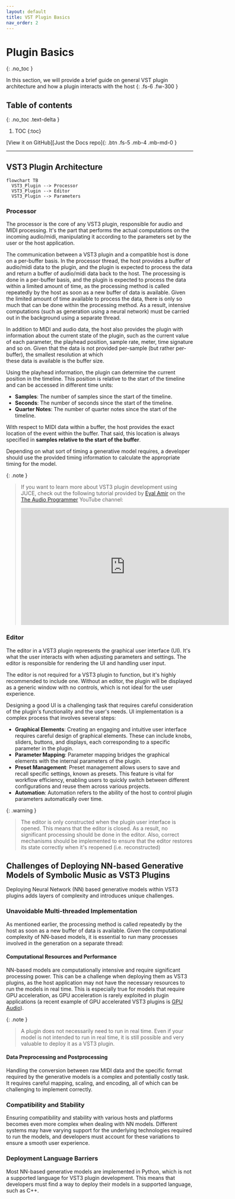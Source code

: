 ```yaml
---
layout: default
title: VST Plugin Basics
nav_order: 2
---
```


# Plugin Basics
{: .no_toc }

In this section, we will provide a brief guide on general VST plugin architecture and how a plugin interacts with the host
{: .fs-6 .fw-300 }

## Table of contents
{: .no_toc .text-delta }

1. TOC
{:toc}

[View it on GitHub][Just the Docs repo]{: .btn .fs-5 .mb-4 .mb-md-0 }

---

## VST3 Plugin Architecture

```mermaid
flowchart TB
  VST3_Plugin --> Processor
  VST3_Plugin --> Editor
  VST3_Plugin --> Parameters
```

### Processor
The processor is the core of any VST3 plugin, responsible for audio and MIDI processing. 
It's the part that performs the actual computations on the incoming audio/midi, manipulating it according to the parameters set by the user or the host application. 

The communication between a VST3 plugin and a compatible host is done on a per-buffer basis. 
In the processor thread, the host provides a buffer of audio/midi data to the plugin, and the plugin is expected to process the data and return a buffer of audio/midi data back to the host.
The processing is done in a per-buffer basis, and the plugin is expected to process the data within a limited amount of time, as the processing method 
is called repeatedly by the host as soon as a new buffer of data is available.
Given the limited amount of time available to process the data, there is only so much that can be done within the processing method.
As a result, intensive computations (such as generation using a neural network) must be carried out in the background using a separate thread.

In addition to MIDI and audio data, the host also provides the plugin with information about the current state of the plugin, such as the current value of each parameter, the playhead position, 
sample rate, meter, time signature and so on. Given that the data is not provided per-sample (but rather per-buffer), the smallest resolution at which  
these data is available is the buffer size. 

Using the playhead information, the plugin can determine the current position in the timeline. This position is 
relative to the start of the timeline and can be accessed in different time units:

- **Samples**: The number of samples since the start of the timeline.
- **Seconds**: The number of seconds since the start of the timeline.
- **Quarter Notes**: The number of quarter notes since the start of the timeline.

With respect to MIDI data within a buffer, the host provides the exact location of the event within the buffer. 
That said, this location is always specified in **samples relative to the start of the buffer**.

Depending on what sort of timing a generative model requires, a developer should use the provided timing information to calculate the appropriate timing for the model.

{: .note }
> If you want to learn more about VST3 plugin development using JUCE, check out the 
> following tutorial provided by [Eyal Amir](https://github.com/eyalamirmusic) on the [The Audio Programmer](https://www.youtube.com/@TheAudioProgrammer) YouTube channel:
> <iframe width="560" height="315" src="https://www.youtube.com/embed/tgf6J8foCiw" title="YouTube video player" frameborder="0" allow="accelerometer; autoplay; clipboard-write; encrypted-media; gyroscope; picture-in-picture; web-share" allowfullscreen></iframe>
> 

### Editor
The editor in a VST3 plugin represents the graphical user interface (UI). 
It's what the user interacts with when adjusting parameters and settings. 
The editor is responsible for rendering the UI and handling user input.

The editor is not required for a VST3 plugin to function, but it's highly recommended to include one.
Without an editor, the plugin will be displayed as a generic window with no controls, which is not ideal for the user experience.

Designing a good UI is a challenging task that requires careful consideration of the plugin's functionality and the user's needs.
UI implementation is a complex process that involves several steps:
- **Graphical Elements**: Creating an engaging and intuitive user interface requires careful design of graphical elements. These can include knobs, sliders, buttons, and displays, each corresponding to a specific parameter in the plugin.
- **Parameter Mapping**: Parameter mapping bridges the graphical elements with the internal parameters of the plugin. 
- **Preset Management**: Preset management allows users to save and recall specific settings, known as presets. This feature is vital for workflow efficiency, enabling users to quickly switch between different configurations and reuse them across various projects.
- **Automation**: Automation refers to the ability of the host to control plugin parameters automatically over time. 

{: .warning }
> The editor is only constructed when the plugin user interface is opened. This means that the editor is closed. 
> As a result, no significant processing should be done in the editor. Also, correct mechanisms should be implemented 
> to ensure that the editor restores its state correctly when it's reopened (i.e. reconstructed)


## Challenges of Deploying NN-based Generative Models of Symbolic Music as VST3 Plugins
Deploying Neural Network (NN) based generative models within VST3 plugins adds layers of complexity and introduces unique challenges.

### Unavoidable Multi-threaded Implementation
As mentioned earlier, the processing method is called repeatedly by the host as soon as a new buffer of data is available.
Given the computational complexity of NN-based models, it is essential to run many processes involved in the generation on a separate thread:

#### Computational Resources and Performance
NN-based models are computationally intensive and require significant processing power. 
This can be a challenge when deploying them as VST3 plugins, as the host application may not have the necessary resources to run the models in real time.
This is especially true for models that require GPU acceleration, 
as GPU acceleration is rarely exploited in plugin applications (a recent example of GPU accelerated VST3 plugins is [GPU Audio](https://www.gpu.audio/beta-suite)).

{: .note }
> A plugin does not necessarily need to run in real time. Even if your model is not intended to run in real time, 
> it is still possible and very valuable to deploy it as a VST3 plugin. 


#### Data Preprocessing and Postprocessing
Handling the conversion between raw MIDI data and the specific format required by the generative models is a complex and potentially costly task. 
It requires careful mapping, scaling, and encoding, all of which can be challenging to implement correctly. 


### Compatibility and Stability
Ensuring compatibility and stability with various hosts and platforms becomes even more complex when dealing with NN models. 
Different systems may have varying support for the underlying technologies required to run the models, and developers must account for these variations to ensure a smooth user experience.

### Deployment Language Barriers
Most NN-based generative models are implemented in Python, which is not a supported language for VST3 plugin development.
This means that developers must find a way to deploy their models in a supported language, such as C++.
